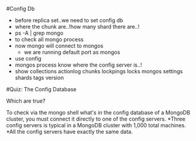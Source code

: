 #Config Db
 - before replica set..we need to set config db
 - where the chunk are..!how many shard there are..!
 - ps -A | grep mongo
 - to check all mongo process
 - now mongo will connect to mongos
   - we are running default port as mongos
 - use config
 - mongos process know where the config server is..!
 - show collections
   actionlog
   chunks
   lockpings
   locks
   mongos
   settings
   shards
   tags
   version

#Quiz: The Config Database

Which are true?

To check via the mongo shell what's in the config database of a MongoDB cluster, you must connect it directly to one of the config servers.
*Three config servers is typical in a MongoDB cluster with 1,000 total machines.
*All the config servers have exactly the same data.
